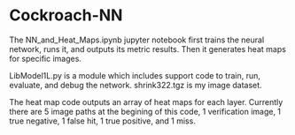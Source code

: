 # Cockroach-NN
The NN_and_Heat_Maps.ipynb jupyter notebook first trains the neural network, runs it, and outputs its metric results. Then it generates heat maps for specific images.

LibModel1L.py is a module which includes support code to train, run, evaluate, and debug the network. shrink322.tgz is my image dataset.

The heat map code outputs an array of heat maps for each layer. Currently there are 5 image paths at the begining of this code, 1 verification image, 1 true negative, 1 false hit, 1 true positive, and 1 miss. 
